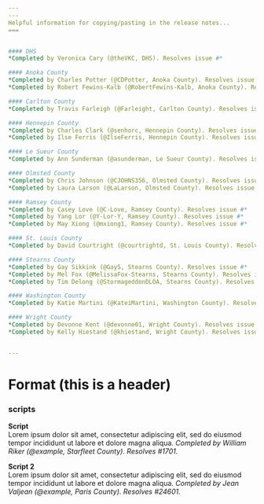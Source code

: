 ```yaml
---
---
Helpful information for copying/pasting in the release notes...
===


#### DHS
*Completed by Veronica Cary (@theVKC, DHS). Resolves issue #*

#### Anoka County
*Completed by Charles Potter (@CDPotter, Anoka County). Resolves issue #*
*Completed by Robert Fewins-Kalb (@RobertFewins-Kalb, Anoka County). Resolves issue #*

#### Carlton County
*Completed by Travis Farleigh (@Farleight, Carlton County). Resolves issue #*

#### Hennepin County
*Completed by Charles Clark (@senhorc, Hennepin County). Resolves issue #*
*Completed by Ilse Ferris (@IlseFerris, Hennepin County). Resolves issue #*

#### Le Sueur County
*Completed by Ann Sunderman (@asunderman, Le Sueur County). Resolves issue #*

#### Olmsted County
*Completed by Chris Johnson (@CJOHNS356, Olmsted County). Resolves issue #*
*Completed by Laura Larson (@LaLarson, Olmsted County). Resolves issue #*

#### Ramsey County
*Completed by Casey Love (@C-Love, Ramsey County). Resolves issue #*
*Completed by Yang Lor (@Y-Lor-Y, Ramsey County). Resolves issue #*
*Completed by May Xiong (@mxiong1, Ramsey County). Resolves issue #*

#### St. Louis County
*Completed by David Courtright (@courtrightd, St. Louis County). Resolves issue #*

#### Stearns County
*Completed by Gay Sikkink (@GayS, Stearns County). Resolves issue #*
*Completed by Mel Fox (@MelissaFox-Stearns, Stearns County). Resolves issue #*
*Completed by Tim Delong (@StormageddonDLOA, Stearns County). Resolves issue #*

#### Washington County
*Completed by Katie Martini (@KateiMartini, Washington County). Resolves issue #*

#### Wright County
*Completed by Devonne Kent (@devonne01, Wright County). Resolves issue #*
*Completed by Kelly Hiestand (@khiestand, Wright County). Resolves issue #*


---
```

Format (this is a header)
===
### <Type> scripts
**Script** <br>
Lorem ipsum dolor sit amet, consectetur adipiscing elit, sed do eiusmod tempor incididunt ut labore et dolore magna aliqua. *Completed by William Riker (@example, Starfleet County). Resolves #1701.*

**Script 2** <br>
Lorem ipsum dolor sit amet, consectetur adipiscing elit, sed do eiusmod tempor incididunt ut labore et dolore magna aliqua. *Completed by Jean Valjean (@example, Paris County). Resolves #24601.*
